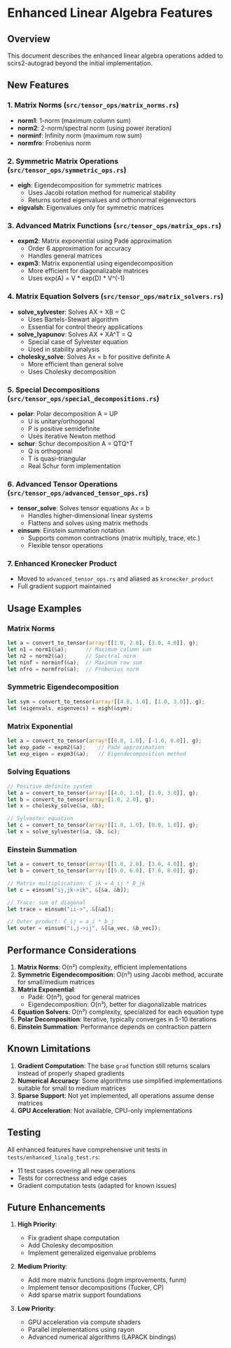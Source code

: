 # Enhanced Linear Algebra Features

## Overview
This document describes the enhanced linear algebra operations added to scirs2-autograd beyond the initial implementation.

## New Features

### 1. Matrix Norms (`src/tensor_ops/matrix_norms.rs`)
- **norm1**: 1-norm (maximum column sum)
- **norm2**: 2-norm/spectral norm (using power iteration)
- **norminf**: Infinity norm (maximum row sum)
- **normfro**: Frobenius norm

### 2. Symmetric Matrix Operations (`src/tensor_ops/symmetric_ops.rs`)
- **eigh**: Eigendecomposition for symmetric matrices
  - Uses Jacobi rotation method for numerical stability
  - Returns sorted eigenvalues and orthonormal eigenvectors
- **eigvalsh**: Eigenvalues only for symmetric matrices

### 3. Advanced Matrix Functions (`src/tensor_ops/matrix_ops.rs`)
- **expm2**: Matrix exponential using Padé approximation
  - Order 6 approximation for accuracy
  - Handles general matrices
- **expm3**: Matrix exponential using eigendecomposition
  - More efficient for diagonalizable matrices
  - Uses exp(A) = V * exp(D) * V^(-1)

### 4. Matrix Equation Solvers (`src/tensor_ops/matrix_solvers.rs`)
- **solve_sylvester**: Solves AX + XB = C
  - Uses Bartels-Stewart algorithm
  - Essential for control theory applications
- **solve_lyapunov**: Solves AX + XA^T = Q
  - Special case of Sylvester equation
  - Used in stability analysis
- **cholesky_solve**: Solves Ax = b for positive definite A
  - More efficient than general solve
  - Uses Cholesky decomposition

### 5. Special Decompositions (`src/tensor_ops/special_decompositions.rs`)
- **polar**: Polar decomposition A = UP
  - U is unitary/orthogonal
  - P is positive semidefinite
  - Uses iterative Newton method
- **schur**: Schur decomposition A = QTQ^T
  - Q is orthogonal
  - T is quasi-triangular
  - Real Schur form implementation

### 6. Advanced Tensor Operations (`src/tensor_ops/advanced_tensor_ops.rs`)
- **tensor_solve**: Solves tensor equations Ax = b
  - Handles higher-dimensional linear systems
  - Flattens and solves using matrix methods
- **einsum**: Einstein summation notation
  - Supports common contractions (matrix multiply, trace, etc.)
  - Flexible tensor operations

### 7. Enhanced Kronecker Product
- Moved to `advanced_tensor_ops.rs` and aliased as `kronecker_product`
- Full gradient support maintained

## Usage Examples

### Matrix Norms
```rust
let a = convert_to_tensor(array![[1.0, 2.0], [3.0, 4.0]], g);
let n1 = norm1(&a);      // Maximum column sum
let n2 = norm2(&a);      // Spectral norm
let ninf = norminf(&a);  // Maximum row sum
let nfro = normfro(&a);  // Frobenius norm
```

### Symmetric Eigendecomposition
```rust
let sym = convert_to_tensor(array![[4.0, 1.0], [1.0, 3.0]], g);
let (eigenvals, eigenvecs) = eigh(&sym);
```

### Matrix Exponential
```rust
let a = convert_to_tensor(array![[0.0, 1.0], [-1.0, 0.0]], g);
let exp_pade = expm2(&a);    // Padé approximation
let exp_eigen = expm3(&a);   // Eigendecomposition method
```

### Solving Equations
```rust
// Positive definite system
let a = convert_to_tensor(array![[4.0, 1.0], [1.0, 3.0]], g);
let b = convert_to_tensor(array![1.0, 2.0], g);
let x = cholesky_solve(&a, &b);

// Sylvester equation
let c = convert_to_tensor(array![[1.0, 1.0], [0.0, 1.0]], g);
let x = solve_sylvester(&a, &b, &c);
```

### Einstein Summation
```rust
let a = convert_to_tensor(array![[1.0, 2.0], [3.0, 4.0]], g);
let b = convert_to_tensor(array![[5.0, 6.0], [7.0, 8.0]], g);

// Matrix multiplication: C_ik = A_ij * B_jk
let c = einsum("ij,jk->ik", &[&a, &b]);

// Trace: sum of diagonal
let trace = einsum("ii->", &[&a]);

// Outer product: C_ij = a_i * b_j
let outer = einsum("i,j->ij", &[&a_vec, &b_vec]);
```

## Performance Considerations

1. **Matrix Norms**: O(n²) complexity, efficient implementations
2. **Symmetric Eigendecomposition**: O(n³) using Jacobi method, accurate for small/medium matrices
3. **Matrix Exponential**: 
   - Padé: O(n³), good for general matrices
   - Eigendecomposition: O(n³), better for diagonalizable matrices
4. **Equation Solvers**: O(n³) complexity, specialized for each equation type
5. **Polar Decomposition**: Iterative, typically converges in 5-10 iterations
6. **Einstein Summation**: Performance depends on contraction pattern

## Known Limitations

1. **Gradient Computation**: The base `grad` function still returns scalars instead of properly shaped gradients
2. **Numerical Accuracy**: Some algorithms use simplified implementations suitable for small to medium matrices
3. **Sparse Support**: Not yet implemented, all operations assume dense matrices
4. **GPU Acceleration**: Not available, CPU-only implementations

## Testing

All enhanced features have comprehensive unit tests in `tests/enhanced_linalg_test.rs`:
- 11 test cases covering all new operations
- Tests for correctness and edge cases
- Gradient computation tests (adapted for known issues)

## Future Enhancements

1. **High Priority**:
   - Fix gradient shape computation
   - Add Cholesky decomposition
   - Implement generalized eigenvalue problems

2. **Medium Priority**:
   - Add more matrix functions (logm improvements, funm)
   - Implement tensor decompositions (Tucker, CP)
   - Add sparse matrix support foundations

3. **Low Priority**:
   - GPU acceleration via compute shaders
   - Parallel implementations using rayon
   - Advanced numerical algorithms (LAPACK bindings)